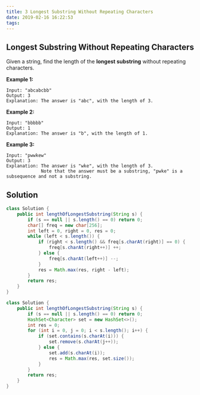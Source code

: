 ```yaml
---
title: 3 Longest Substring Without Repeating Characters
date: 2019-02-16 16:22:53
tags:
---
```


## Longest Substring Without Repeating Characters

Given a string, find the length of the **longest substring** without repeating characters.

**Example 1:**

```
Input: "abcabcbb"
Output: 3 
Explanation: The answer is "abc", with the length of 3. 
```

**Example 2:**

```
Input: "bbbbb"
Output: 1
Explanation: The answer is "b", with the length of 1.
```

**Example 3:**

```
Input: "pwwkew"
Output: 3
Explanation: The answer is "wke", with the length of 3. 
             Note that the answer must be a substring, "pwke" is a subsequence and not a substring.
```

## Solution

```java
class Solution {
    public int lengthOfLongestSubstring(String s) {
        if (s == null || s.length() == 0) return 0;
        char[] freq = new char[256];
        int left = 0, right = 0, res = 0;
        while (left < s.length()) {
            if (right < s.length() && freq[s.charAt(right)] == 0) {
                freq[s.charAt(right++)] ++;
            } else {
                freq[s.charAt(left++)] --;
            }
            res = Math.max(res, right - left);
        }
        return res;
    }
}
```

```java
class Solution {
    public int lengthOfLongestSubstring(String s) {
        if (s == null || s.length() == 0) return 0;
        HashSet<Character> set = new HashSet<>();
        int res = 0;
        for (int i = 0, j = 0; i < s.length(); i++) {
            if (set.contains(s.charAt(i))) {
                set.remove(s.charAt(j++));
            } else {
                set.add(s.charAt(i));
                res = Math.max(res, set.size());
            }
        }
        return res;
    }
}
```

